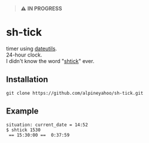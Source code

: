 > ⚠️ **IN PROGRESS**
# sh-tick
timer using [dateutils](https://formulae.brew.sh/formula/dateutils).
<br>
24-hour clock.
<br>
I didn't know the word "[shtick](https://en.wikipedia.org/wiki/Shtick)" ever.
## Installation

```
git clone https://github.com/alpineyahoo/sh-tick.git
```

## Example

```
situation: current_date = 14:52
$ shtick 1530
 == 15:30:00 ==  0:37:59
 ```
 
